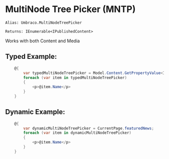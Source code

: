 # MultiNode Tree Picker (MNTP) #

`Alias: Umbraco.MultiNodeTreePicker`

`Returns: IEnumerable<IPublishedContent>`

Works with both Content and Media

## Typed Example: ##

```c#
    @{
        var typedMultiNodeTreePicker = Model.Content.GetPropertyValue<IEnumerable<IPublishedContent>>("featuredNews");
        foreach (var item in typedMultiNodeTreePicker)
        {
            <p>@item.Name</p>
        }
    }
```

## Dynamic Example: ##

```c#
    @{
        var dynamicMultiNodeTreePicker = CurrentPage.featuredNews;
        foreach (var item in dynamicMultiNodeTreePicker)
        {
            <p>@item.Name</p>
        }
    }
```